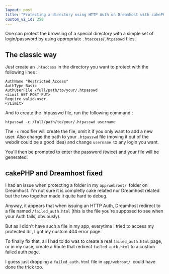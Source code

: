 ```yaml
---
layout: post
title: "Protecting a directory using HTTP Auth on Dreamhost with cakePHP"
custom_v2_id: 258
---
```


One can protect the browsing of a special directory with a simple set of
login/password by using appropriate `.htaccess`/`.htpasswd` files.

## The classic way

Just create an `.htaccess` in the directory you want to protect with the
following lines :

    
    AuthName "Restricted Access"  
    AuthType Basic  
    AuthUserFile /full/path/to/your/.htpasswd  
    <Limit GET POST PUT>  
    Require valid-user  
    </Limit>

And to create the .htpasswd file, run the following command :

    
    htpasswd -c /full/path/to/your/.htpasswd username

The `-c` modifier will create the file, omit it if you only want to add a new
user. Also change the path to your `.htpasswd` file (moving it out of the
webdir could be a good idea) and change `username `to any login you want.

You'll then be prompted to enter the password (twice) and your file will be
generated.

## cakePHP and Dreamhost fixed

I had an issue when protecting a folder in my `app/webroot/ `folder on
Dreamhost. I'm not sure it is completly cake related nor Dreamhost related but
the two together made it quite hard to debug.

Anyway, it appears that when issuing an HTTP Auth, Dreamhost redirect to a
file named `/failed_auth.html` (this is the file you're supposed to see when
your Auth fails, obviously).

But as I didn't have such a file in my app, everytime I tried to access my
protected dir, I got my custom 404 error page.

To finally fix that, all I had to do was to create a real `failed_auth.html`
page, or in my case, create a Route that redirect `failed_auth.html` to a
custom failed auth page.

I guess just dropping a `failed_auth.html` file in `app/webroot/ `could have
done the trick too.

